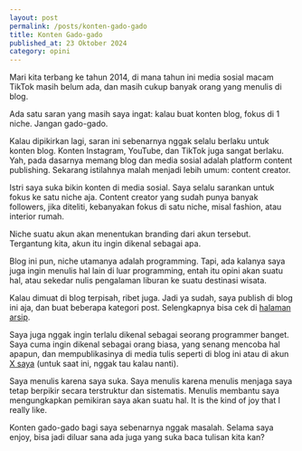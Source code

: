 ```yaml
---
layout: post
permalink: /posts/konten-gado-gado
title: Konten Gado-gado
published_at: 23 Oktober 2024
category: opini
---
```


Mari kita terbang ke tahun 2014, di mana tahun ini media sosial macam TikTok masih belum ada, dan masih cukup banyak orang yang menulis di blog.

Ada satu saran yang masih saya ingat: kalau buat konten blog, fokus di 1 niche. Jangan gado-gado.

Kalau dipikirkan lagi, saran ini sebenarnya nggak selalu berlaku untuk konten blog. Konten Instagram, YouTube, dan TikTok juga sangat berlaku. Yah, pada dasarnya memang blog dan media sosial adalah platform content publishing. Sekarang istilahnya malah menjadi lebih umum: content creator.
<!--more-->

Istri saya suka bikin konten di media sosial. Saya selalu sarankan untuk fokus ke satu niche aja. Content creator yang sudah punya banyak followers, jika diteliti, kebanyakan fokus di satu niche, misal fashion, atau interior rumah.

Niche suatu akun akan menentukan branding dari akun tersebut. Tergantung kita, akun itu ingin dikenal sebagai apa.

Blog ini pun, niche utamanya adalah programming. Tapi, ada kalanya saya juga ingin menulis hal lain di luar programming, entah itu opini akan suatu hal, atau sekedar nulis pengalaman liburan ke suatu destinasi wisata.

Kalau dimuat di blog terpisah, ribet juga. Jadi ya sudah, saya publish di blog ini aja, dan buat beberapa kategori post. Selengkapnya bisa cek di [halaman arsip](https://adipurnm.my.id/arsip).

Saya juga nggak ingin terlalu dikenal sebagai seorang programmer banget. Saya cuma ingin dikenal sebagai orang biasa, yang senang mencoba hal apapun, dan mempublikasinya di media tulis seperti di blog ini atau di akun [X saya](https://x.com/adi_prnm) (untuk saat ini, nggak tau kalau nanti).

Saya menulis karena saya suka. Saya menulis karena menulis menjaga saya tetap berpikir secara terstruktur dan sistematis. Menulis membantu saya mengungkapkan pemikiran saya akan suatu hal. It is the kind of joy that I really like.

Konten gado-gado bagi saya sebenarnya nggak masalah. Selama saya enjoy, bisa jadi diluar sana ada juga yang suka baca tulisan kita kan?
